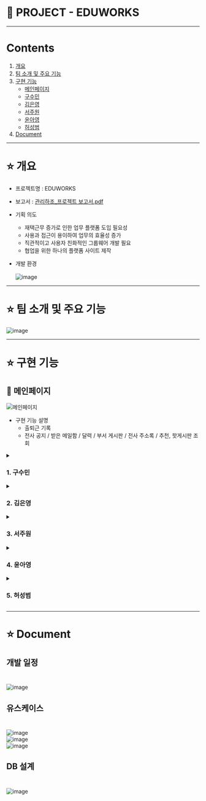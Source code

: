 # 🏢 PROJECT - EDUWORKS
***
# Contents <br>
1. [개요](#star-개요)  
2. [팀 소개 및 주요 기능](#star-팀-소개-및-주요-기능)
3. [구현 기능](#star-구현-기능)
    - [메인페이지](#pushpin-메인페이지)
    - [구수민](#1-구수민)
    - [김은영](#2-김은영)   
    - [서주원](#3-서주원)   
    - [윤아영](#4-윤아영)   
    - [허성범](#5-허성범)   
3. [Document](#star-document)

***

# :star: 개요
- 프로젝트명 : EDUWORKS <br>

- 보고서 : [관리하조_프로젝트 보고서.pdf](https://github.com/yoonahyoung/eduWorks/files/9641313/_.pdf) <br>

- 기획 의도  <br>
  - 재택근무 증가로 인한 업무 플랫폼 도입 필요성 <br>
  - 사용과 접근이 용이하여 업무의 효율성 증가 <br>
  - 직관적이고 사용자 친화적인 그룹웨어 개발 필요 <br>
  - 협업을 위한 하나의 플랫폼 사이트 제작 <br>

- 개발 환경 <br><br>
![image](https://user-images.githubusercontent.com/103404357/194379532-305a4a73-8329-4dfd-85ca-890c3bfeaf4c.png) <br>

***

# :star: 팀 소개 및 주요 기능
![image](https://user-images.githubusercontent.com/103404357/192155698-c3bbcec1-de4d-42ef-bcce-9afc2e874f42.png)



***
# :star: 구현 기능

## :pushpin: 메인페이지
![메인페이지](https://user-images.githubusercontent.com/103404357/194943634-4debdc7d-e155-4e81-b354-7260ff92791c.gif) <br>
- 구현 기능 설명
  - 출퇴근 기록
  - 전사 공지 / 받은 메일함 / 달력 / 부서 게시판 / 전사 주소록 / 추천, 핫게시판 조회 
  
<details><summary><h3>1. 구수민</h3></summary>

### 📌 내 캘린더 (카테고리)
![내 캘린더](https://user-images.githubusercontent.com/102542087/200232434-8ac60f9b-99da-4649-95a8-f1906fdb7bab.gif) <br>
- 구현 기능 설명
    - 내 캘린더 추가/수정/삭제
    - 내 캘린더 색상 변경
    
### 📌 관심 캘린더
![관심 캘린더](https://user-images.githubusercontent.com/102542087/200235646-0c9afd69-535d-42ab-8c44-0aa5fdb44b3e.gif) <br>
- 구현 기능 설명
    - 관심 캘린더 추가/삭제 (타 사원 일정 조회 기능)
    - 전사 일정 조회 (일정 등록시 전사 일정으로 등록된 일정 조회)
    - 참석자 일정 조회 (로그인한 회원이 참석자로 포함된 일정 조회)
    
### 📌 캘린더 일정 등록
![일정 등록](https://user-images.githubusercontent.com/102542087/200237226-0bdced4e-96c8-4127-8553-a0e4e2f59dec.gif) <br>
- 구현 기능 설명
    - 비공개/전사일정 조건 체크
    - 기간/내 캘린더 설정
    - 참석자 추가 (자신을 제외한 전 사원 리스트에서 선택 가능)
    - 참석자 검색 (이름/직책 키워드로 검색)

### 📌 캘린더 일정 조회

- 구현 기능 설명
    - 등록된 일정 조회
    - 일정을 등록한 사원만 일정 수정, 삭제 가능
    - 일정을 조회할 수 있는 사원끼리 댓글, 대댓글 작성 가능

### 📌 
### 📌 
![]() <br>
</details>

<details><summary><h3>2. 김은영</h3></summary>

### 📌 전사주소록
![전사주소록](https://user-images.githubusercontent.com/103404357/192148420-9f702f7b-5f61-47e9-b950-18fa44d19474.gif) <br>
- 구현 기능 설명
  - 오래된순/최신순 정렬 및 페이징처리
  - 주소록 검색 (이름/부서/직급/전화번호/이메일/메모에서 검색)
  
### 📌 개인주소록
![개인주소록](https://user-images.githubusercontent.com/103404357/192149858-f95a2c48-6e67-4fbf-86b8-bebeee60bd29.gif) <br>
- 구현 기능 설명
  - 오래된순/최신순 정렬 및 페이징처리
  - 주소록 검색 (이름/부서/직급/전화번호/이메일/메모에서 검색)
  - 주소록 그룹 추가/수정/삭제
  - 그룹별 연락처 추가/수정/삭제
  
### 📌 메일 작성
![메일작성](https://user-images.githubusercontent.com/103404357/192150424-bd31d504-bccc-442b-b6c5-e9e3becbbdeb.gif)
- 구현 기능 설명
  - 주소록에서 작성하고자하는 메일 주소 선택하여 '받는사람'에 작성
  - 첨부파일 다중 파일 선택/삭제 및 개수 제한 처리
  - 메일 중요여부 체크 (중요체크시 전송날짜 상관없이 상단에 노출)
  - 메일 미리보기
  - 메일 전송 및 취소
  
### 📌 메일 작성(나에게)
![메일작성(나에게)](https://user-images.githubusercontent.com/103404357/192151152-6614c673-4b07-451b-aa31-0f54842b7114.gif)
- 구현 기능 설명
  - 첨부파일 다중 파일 선택/삭제 및 개수 제한 처리
  - 메일 중요여부 체크 (중요체크시 전송날짜 상관없이 상단에 노출)
  - 메일 미리보기
  - 메일 전송 및 취소
  
### 📌 메일 목록 조회
![메일 목록](https://user-images.githubusercontent.com/103404357/192152350-8f4bc6a5-8018-4c94-82ae-8bc3c3483738.gif) <br>

- 구현 기능 설명
  - 보낸/받은/휴지통/중요/읽은/안읽은 각 조건에 맞는 메일 조회
  - 첨부파일 여부 확인 (첨부파일 없는 경우 : 아이콘 없음 | 첨부파일 있는 경우 : 🧷)
  - 메일 읽음 여부 확인 (읽은 경우 : 📩  | 안읽은 경우 : ✉️)
  - 메일 답장 (미선택 및 1개 이상 선택시 '1개의 메일을 선택해주세요' 안내 메세지 표시)
  - 메일 삭제
  - 메일 목록 페이지당 전체 메일 개수 및 안읽은 메일 개수 조회
  - 중요 메일 설정시 중요 메일함에서 조회 가능
  - 메일 상세 조회시 읽은 메일함으로 이동
  
### 📌 메일 삭제
![메일 삭제](https://user-images.githubusercontent.com/103404357/192152728-d79ff8ef-c7dc-4b11-8702-e7fc19432248.gif) <br>

- 구현 기능 설명
  - 메일 선택 삭제
  - '비우기'선택시 전체 삭제
  
### 📌 메일 태그
![메일 태그](https://user-images.githubusercontent.com/103404357/192153737-a2fa7380-9437-4cd1-bd4a-408944454a63.gif) <br>

- 구현 기능 설명
  - 메일 태그 추가/수정/삭제
  - 선택하지 않은 상태에서 메일 태그 추가시 '태그를 추가할 메일을 선택해주세요' 안내 메세지 표시
  - 메일 선택 후 태그 삽입
  - 선택한 메일 태그함으로 이동 및 해당 태그 메일만 조회
  
### 📌 메일 상세 조회  
![메일 상세 조회2](https://user-images.githubusercontent.com/103404357/192155469-62492c94-bceb-474e-83fa-9a551fc4f4ca.gif) <br>

- 구현 기능 설명
  - 메일 상세 조회
  - 중요 메일 설정
  - 첨부파일 다운 (첨부파일이 없는 경우 : '첨부파일이 없습니다' 안내 메세지 표시)
  - 태그 추가 설정
  - 메일 답장
  - 메일 삭제
</details>

<details><summary><h3>3. 서주원</h3></summary>

### 📌 출퇴근처리 및 조정신청하기
![출퇴근처리1](https://user-images.githubusercontent.com/103404713/196074257-89b6e1ac-232a-4676-844c-21fc8eb20dc6.gif) <br>
![출퇴근처리2](https://user-images.githubusercontent.com/103404713/196074316-47bd6e6f-074a-4bce-aa02-fe59bb45cbb0.gif) <br>

- 구현기능 설명
    - 각사원의 출퇴근시간과 비교해 출퇴근처리
    - 해당날짜 클릭해서 근태조정신청

### 📌 직원 연차조회
![사용자연차확인](https://user-images.githubusercontent.com/103404713/195556598-b56380d1-d0e8-4b18-9aa4-f331245523ab.gif) <br>

- 구현기능 설명
    - 21년기준으로 연단위 select option 자동생성
    - 연차승인내역 및 지급내역 조회
    
### 📌 개인 인사정보 수정
![내인사정보관리](https://user-images.githubusercontent.com/103404713/195560551-d9056736-e800-4974-8b4d-677788b5ebc3.gif) <br>

- 구현기능 설명
    - 자신의 프로필사진변경 및 기본프로필로 변경
    - 주소api를 통한 주소지변경 및 여러항목 

### 📌 직원 조회 및 수정처리(인사과)
![직원조회및관리](https://user-images.githubusercontent.com/103404713/195563936-a37407f5-3606-47a0-a5ca-5b32a4e80828.gif) <br>

- 구현기능 설명
    - 조건검색을통한 직원검색 및 페이징처리
    - 조회목록에서 다수선택
    - 특정항목 클릭시 그 직원의 수정페이지에서 여러정보 수정처리가능(인사정보수정과 동일)

### 📌 직원 등록하기(인사과)
![직원등록하기](https://user-images.githubusercontent.com/103404713/195573737-2ea6d36e-7f7c-4440-9a0d-253211e330a7.gif) <br>

- 구현기능 설명
    - 모든입력칸 기입시(프로필사진 제외) 등록가능
    - 등록하기시 이메일과 전화번호는 정규식을통해 형식확인

### 📌 ojt 일정관리(인사과)
![ojt일정등록](https://user-images.githubusercontent.com/103404713/195578682-23ef9c14-734d-4a89-b0f1-2edc0836d4fa.gif) <br>
![ojt일정취소](https://user-images.githubusercontent.com/103404713/195578723-b8f235fa-ece4-4b16-ab0c-1959145e515f.gif) <br>
![ojt완료](https://user-images.githubusercontent.com/103404713/195578747-ce1d28f4-9156-460c-a79d-c9da60a5e467.gif) <br>

- 구현기능 설명
    - 각 항목별 조건검색
    - 일정등록/취소/완료 처리시 해당직원이 적합한직원인지 조건검사
    - 등록/취소시 메일전송
    - 날짜선택시 메일에 자동기입

### 📌 부서별 근태관리(인사과)
![근태관리(인사과)](https://user-images.githubusercontent.com/103404713/195645393-db7f31f0-4d13-40b5-8d4e-40075495eb7e.gif) <br>
![근태관리근무시간(인사과)](https://user-images.githubusercontent.com/103404713/195645418-6ba39bec-330b-4eb0-8518-9299a80a15f2.gif) <br>

- 구현기능 설명
    - 부서별/직급별/기간별/이름을통해 근태내역 조회
    - 항목클릭시 항목에 맞는 근태세부정보 및 수정가능한 창 띄워짐
    - 이름클릭시 그 직원의 월별 및 주별통계 조회

### 📌 조정신청내역 관리(인사과)
![조정신청관리1(인사과)](https://user-images.githubusercontent.com/103404713/195658385-ea890d7d-e1e5-4cca-b7d1-4262dd81cb58.gif) <br>
![조정신청관리2(인사과)](https://user-images.githubusercontent.com/103404713/195658733-6b4d30d4-e6b0-4efc-8805-53dfbd7fce5d.gif) <br>

- 구현기능 설명
    - 조정신청내역 조건별 조회
    - 항목클릭시 해당 조정신청내역 상세정보 및 파일(있을경우)다운가능
    - 해당내역 근태조정처리후 처리완료/거절 처리
    
### 📌 연차등록 및 관리(인사과)
![연차승인내역1(인사과)](https://user-images.githubusercontent.com/103404713/195662102-de619bbe-a90d-44c1-a4c9-b41d0de7ab80.gif) <br>
![연차승인내역2(인사과)](https://user-images.githubusercontent.com/103404713/195662120-19381206-99fc-4fd3-ab66-813fe0f8848e.gif) <br>

- 구현기능 설명
    - 전자결제 최종승인난내역, 연차지급내역 조회
    - 연차등록시 직원 근태내역에도 적용
    - 연차지급내역 클릭시 직원의 해당연도 연차현황을 조회
    
### 📌 연차지급(인사과)
![연차지급1(인사과)](https://user-images.githubusercontent.com/103404713/195667903-1856f654-1099-4458-add7-4814b857c518.gif) <br>
![연차지급2(인사과)](https://user-images.githubusercontent.com/103404713/195667911-6caca1a8-3817-4fa3-8aa5-1a5bf338a124.gif) <br>
![연차지급3(인사과)](https://user-images.githubusercontent.com/103404713/195669143-e143437c-345b-47bd-8927-f281eaa02cc4.gif) <br>

- 구현기능 설명
    - 연차일괄지급시 조건에 맞는직원조회후 확인을통해 지급
    - 개별직원을 선택해 일수를 선택후 지급/회수처리

</details>

<details><summary><h3>4. 윤아영</h3></summary>

### 📌 
### 📌 
### 📌 
### 📌 
### 📌 
</details>

<details><summary><h3>5. 허성범</h3></summary>

### 📌 
### 📌 
### 📌 
### 📌 
### 📌 
</details>


***
# :star: Document

## 개발 일정 <br><br>
![image](https://user-images.githubusercontent.com/103404357/192147566-f71dfaa7-e9fb-4769-a4bb-6949e0477551.png) <br>


## 유스케이스 <br><br>
![image](https://user-images.githubusercontent.com/103404357/192147596-51b35781-2924-4283-9af0-71c210189955.png) <br>
![image](https://user-images.githubusercontent.com/103404357/192147269-a4c47f8a-b30f-49b9-a09f-34f436374036.png) <br>
![image](https://user-images.githubusercontent.com/103404357/192147280-b1c9b5ee-8ac8-4f0f-80f7-502131e33dd5.png) <br>

## DB 설계 <br><br>
![image](https://user-images.githubusercontent.com/103404357/192155679-bf400093-e486-4748-88b0-d4843031e5cc.png) <br>

 
